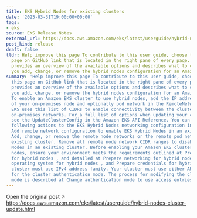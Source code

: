 ```yaml
---
title: EKS Hybrid Nodes for existing clusters
date: '2025-03-31T19:00:00+00:00'
tags:
- eks
source: EKS Release Notes
external_url: https://docs.aws.amazon.com/eks/latest/userguide/hybrid-nodes-cluster-update.html
post_kind: release
draft: false
tldr: Help improve this page To contribute to this user guide, choose the Edit this
  page on GitHub link that is located in the right pane of every page. This topic
  provides an overview of the available options and describes what to consider when
  you add, change, or remove the hybrid nodes configuration for an Amazon EKS cluster.
summary: 'Help improve this page To contribute to this user guide, choose the Edit
  this page on GitHub link that is located in the right pane of every page. This topic
  provides an overview of the available options and describes what to consider when
  you add, change, or remove the hybrid nodes configuration for an Amazon EKS cluster.
  To enable an Amazon EKS cluster to use hybrid nodes, add the IP address CIDR ranges
  of your on-premises node and optionally pod network in the RemoteNetworkConfig configuration.
  EKS uses this list of CIDRs to enable connectivity between the cluster and your
  on-premises networks. For a full list of options when updating your cluster configuration,
  see the UpdateClusterConfig in the Amazon EKS API Reference. You can do any of the
  following actions to the EKS Hybrid Nodes networking configuration in a cluster:
  Add remote network configuration to enable EKS Hybrid Nodes in an existing cluster.
  Add, change, or remove the remote node networks or the remote pod networks in an
  existing cluster. Remove all remote node network CIDR ranges to disable EKS Hybrid
  Nodes in an existing cluster. Before enabling your Amazon EKS cluster for hybrid
  nodes, ensure your environment meets the requirements outlined at Prerequisite setup
  for hybrid nodes , and detailed at Prepare networking for hybrid nodes , Prepare
  operating system for hybrid nodes , and Prepare credentials for hybrid nodes. Your
  cluster must use IPv4 address family. Your cluster must use either API or API_AND_CONFIG_MAP
  for the cluster authentication mode. The process for modifying the cluster authentication
  mode is described at Change authentication mode to use access entries.'
---
```

Open the original post ↗ https://docs.aws.amazon.com/eks/latest/userguide/hybrid-nodes-cluster-update.html

